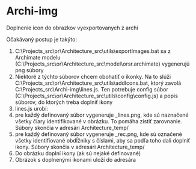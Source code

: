 # Archi-img
Doplnenie icon do obrazkov vyexportovanych z archi

Očakávaný postup je takýto:
1. C:\Projects_src\or\Architecture_src\utils\exportImages.bat sa z Archimate modelu (C:\Projects_src\or\Architecture_src\model\orsr.archimate) vygenerujú png súbory
2. Niektoré z týchto súborov chcem obohatiť o ikonky. Na to slúži C:\Projects_src\or\Architecture_src\utils\addIcons.bat, ktorý zavolá C:\Projects_src\Archi-img\lines.js. Ten potrebuje config súbor (C:\Projects_src\or\Architecture_src\utils\config\config.js) a popis súborov, do ktorých treba doplniť ikony
3. lines.js urobí:
  1. pre každý definovaný súbor vygeneruje <subor>_lines.png, kde sú naznačené všetky čiary identifikované v obrázku. To pomáha zistiť zarovnanie. Súbory skončia v adresári Architecture_temp/
  2. pre každý definovaný súbor vygeneruje <subor>_rec.png, kde sú označené všetky identifiované obdĺžniky s číslami, aby sa podľa toho dali doplniť ikony. Súbory skončia v adresári Architecture_temp/
  3. Do obrázku doplní ikony (ak sú nejaké definované)
  4. Obrázok s doplnenými ikonami uloží do adresára
